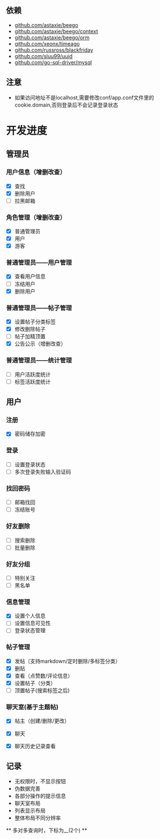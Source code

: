 

## 依赖

- [github.com/astaxie/beego](https://github.com/astaxie/beego)
- [github.com/astaxie/beego/context](https://github.com/astaxie/beego/context)
- [github.com/astaxie/beego/orm](https://github.com/astaxie/beego/orm)
- [github.com/xeonx/timeago](https://github.com/xeonx/timeago)
- [github.com/russross/blackfriday](https://github.com/russross/blackfriday)
- [github.com/sluu99/uuid](https://github.com/sluu99/uuid)
- [github.com/go-sql-driver/mysql](https://github.com/go-sql-driver/mysql)


## 注意
- 如果访问地址不是localhost,需要修改conf/app.conf文件里的cookie.domain,否则登录后不会记录登录状态  



# 开发进度
## 管理员
### 用户信息（增删改查）
- [X] 查找
- [X] 删除用户
- [ ] 拉黑邮箱

### 角色管理（增删改查）
- [X] 普通管理员
- [X] 用户
- [X] 游客

### 普通管理员——用户管理
- [X] 查看用户信息
- [ ] 冻结用户
- [X] 删除用户

### 普通管理员——帖子管理
- [X] 设置帖子分类标签
- [X] 修改删除帖子
- [ ] 帖子加精顶置
- [X] 公告公示（增删改查）

### 普通管理员——统计管理
- [ ] 用户活跃度统计
- [ ] 标签活跃度统计

## 用户

### 注册
- [X] 密码储存加密

### 登录
- [ ] 设置登录状态
- [ ] 多次登录失败输入验证码

### 找回密码
- [ ] 邮箱找回
- [ ] 冻结账号

### 好友删除
- [ ] 搜索删除
- [ ] 批量删除

### 好友分组
- [ ] 特别关注
- [ ] 黑名单

### 信息管理
- [X] 设置个人信息
- [ ] 设置信息可见性
- [ ] 登录状态管理

### 帖子管理
- [X] 发帖（支持markdown/定时删除/多标签分类）
- [X] 删贴
- [X] 查看（点赞数/评论信息）
- [X] 设置帖子（分类）
- [ ] 顶置帖子(搜索标签之后)

### 聊天室(基于主题帖)
- [X] 帖主（创建/删除/更改）
- [X] 聊天
- [X] 聊天历史记录查看



## 记录
* 无权限时，不显示按钮
* 伪数据完善
* 各部分操作的提示信息
* 聊天室布局
* 列表显示布局
* 整体布局不同分辨率

** 多对多查询时，下标为__(2个) **


 


